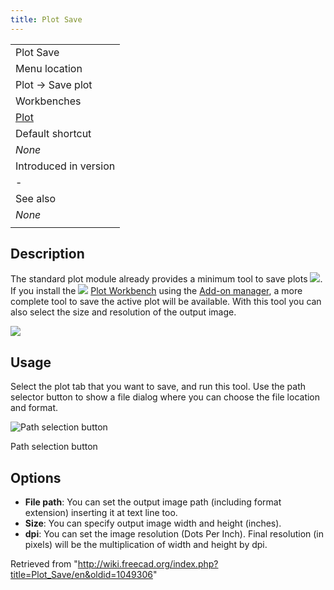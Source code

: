 ```yaml
---
title: Plot Save
---
```


|                                          |
| ---------------------------------------- |
| Plot Save                                |
| Menu location                            |
| Plot → Save plot                         |
| Workbenches                              |
| [Plot](/Plot_Workbench "Plot Workbench") |
| Default shortcut                         |
| _None_                                   |
| Introduced in version                    |
| -                                        |
| See also                                 |
| _None_                                   |
|                                          |

## Description

The standard plot module already provides a minimum tool to save plots ![](/images/Matplotlib_save_button.png). If you install the ![](/images/Workbench_Plot.svg) [Plot Workbench](/Plot_Workbench "Plot Workbench") using the [Add-on manager](/Std_AddonMgr "Std AddonMgr"), a more complete tool to save the active plot will be available. With this tool you can also select the size and resolution of the output image.

![](/images/Plot_Trigonometric_Example.png)

## Usage

Select the plot tab that you want to save, and run this tool. Use the path selector button to show a file dialog where you can choose the file location and format.

![Path selection button](/images/Plot_Save_Path.png)

Path selection button

## Options

- **File path**: You can set the output image path (including format extension) inserting it at text line too.
- **Size**: You can specify output image width and height (inches).
- **dpi**: You can set the image resolution (Dots Per Inch). Final resolution (in pixels) will be the multiplication of width and height by dpi.

Retrieved from "<http://wiki.freecad.org/index.php?title=Plot_Save/en&oldid=1049306>"
